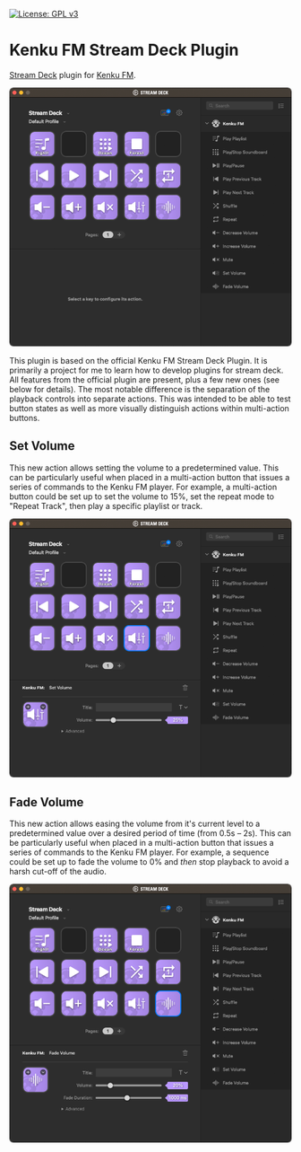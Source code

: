 [![License: GPL v3](https://img.shields.io/badge/License-GPLv3-blue.svg)](https://www.gnu.org/licenses/gpl-3.0)

# Kenku FM Stream Deck Plugin

[Stream Deck](https://www.elgato.com/en/stream-deck) plugin for [Kenku FM](https://kenku.fm).

![Kenku FM Stream Deck Plugin](./docs/example.png)

This plugin is based on the official Kenku FM Stream Deck Plugin. It is primarily a project for me to learn how to develop plugins for stream deck. All features from the official plugin are present, plus a few new ones (see below for details). The most notable difference is the separation of the playback controls into separate actions. This was intended to be able to test button states as well as more visually distinguish actions within multi-action buttons.

## Set Volume

This new action allows setting the volume to a predetermined value. This can be particularly useful when placed in a multi-action button that issues a series of commands to the Kenku FM player. For example, a multi-action button could be set up to set the volume to 15%, set the repeat mode to "Repeat Track", then play a specific playlist or track.

![Set Volume example](./docs/set_volume.png)

## Fade Volume

This new action allows easing the volume from it's current level to a predetermined value over a desired period of time (from 0.5s – 2s). This can be particularly useful when placed in a multi-action button that issues a series of commands to the Kenku FM player. For example, a sequence could be set up to fade the volume to 0% and *then* stop playback to avoid a harsh cut-off of the audio.

![Fade Volume example](./docs/fade_volume.png)
